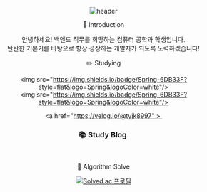 <div align=center>
  
![header](https://capsule-render.vercel.app/api?type=slice&color=auto&height=150&section=header&text=Welcome&fontSize=60)

:raised_hands: Introduction

안녕하세요! 백엔드 직무를 희망하는 컴퓨터 공학과 학생입니다. <br>
탄탄한 기본기를 바탕으로 항상 성장하는 개발자가 되도록 노력하겠습니다!

:pencil2: Studying

<img src="https://img.shields.io/badge/Spring-6DB33F?style=flat&logo=Spring&logoColor=white"/>
<img src="https://img.shields.io/badge/Spring-6DB33F?style=flat&logo=Spring&logoColor=white"/>

<a href="https://velog.io/@tyjk8997" > <h3>:books: Study Blog </h3> </a>
  
:clap: Algorithm Solve
  
[![Solved.ac
프로필](http://mazassumnida.wtf/api/v2/generate_badge?boj=wlsrb7577)](https://solved.ac/wlsrb7577)

</div>
